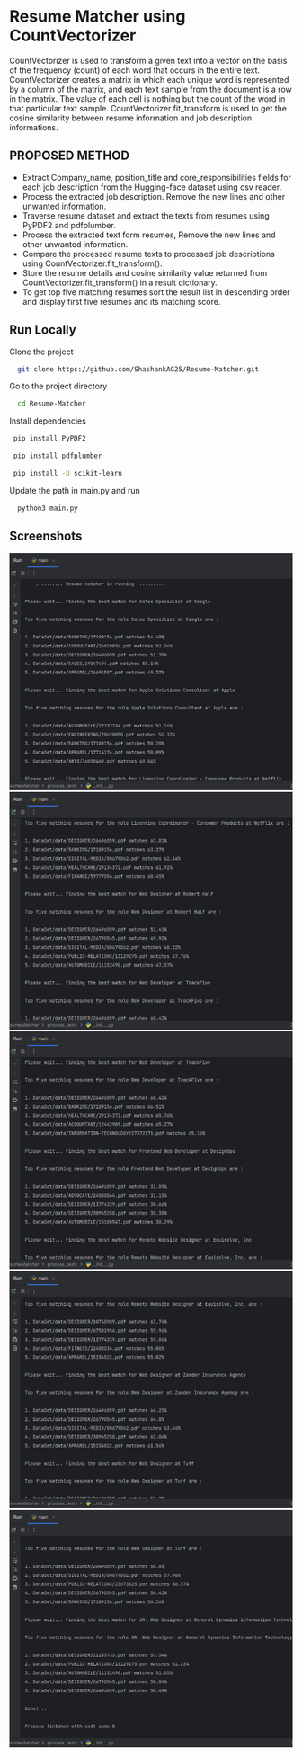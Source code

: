 
# Resume Matcher using CountVectorizer

CountVectorizer is used to transform a given text into a vector on the basis of the frequency (count) of each word that occurs in the entire text. CountVectorizer creates a matrix in which each unique word is represented by a column of the matrix, and each text sample from the document is a row in the matrix. The value of each cell is nothing but the count of the word in that particular text sample. CountVectorizer fit_transform is used to get the cosine similarity between resume information and job description informations.


## PROPOSED METHOD

* Extract Company_name, position_title and core_responsibilities fields for each job description from the Hugging-face dataset using csv reader.
* Process the extracted job description. Remove the new lines and other unwanted information.
* Traverse resume dataset and extract the texts from resumes using PyPDF2 and pdfplumber.
* Process the extracted  text form resumes, Remove the new lines and other unwanted information.
* Compare the processed resume texts to processed job descriptions using CountVectorizer.fit_transform().
* Store the resume details and cosine similarity value returned from CountVectorizer.fit_transform() in a result dictionary.
* To get top five matching resumes sort the result list in descending order and display first five resumes and its matching score.













## Run Locally

Clone the project

```bash
  git clone https://github.com/ShashankAG25/Resume-Matcher.git
```

Go to the project directory

```bash
  cd Resume-Matcher
```

Install dependencies

```bash
 pip install PyPDF2
```
```bash
 pip install pdfplumber
```
```bash
 pip install -U scikit-learn
```

Update the path in main.py and run

```bash
  python3 main.py
```



## Screenshots

![Results1](https://github.com/ShashankAG25/Resume-Matcher/blob/c75c8b5d506d43ac687d257a0ee8ba072200b9e2/Screenshots/results1.png)
![Results2](https://github.com/ShashankAG25/Resume-Matcher/blob/c75c8b5d506d43ac687d257a0ee8ba072200b9e2/Screenshots/results2.png)
![Results3](https://github.com/ShashankAG25/Resume-Matcher/blob/c75c8b5d506d43ac687d257a0ee8ba072200b9e2/Screenshots/results3.png)
![Results4](https://github.com/ShashankAG25/Resume-Matcher/blob/c75c8b5d506d43ac687d257a0ee8ba072200b9e2/Screenshots/results4.png)
![Results5](https://github.com/ShashankAG25/Resume-Matcher/blob/c75c8b5d506d43ac687d257a0ee8ba072200b9e2/Screenshots/results5.png)


